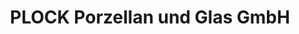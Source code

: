 ---
title: "PLOCK Porzellan und Glas GmbH"
url: /geisenheim/plock-porzellan-und-glas-gmbh/
shop: Haushaltsartikel
---